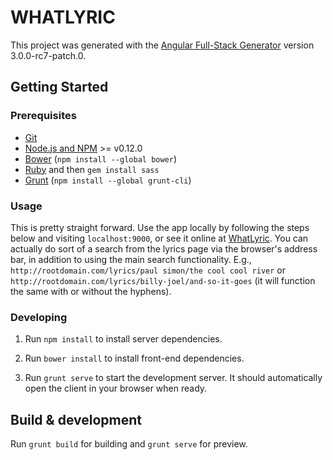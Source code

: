 # WHATLYRIC

This project was generated with the [Angular Full-Stack Generator](https://github.com/DaftMonk/generator-angular-fullstack) version 3.0.0-rc7-patch.0.

## Getting Started

### Prerequisites

- [Git](https://git-scm.com/)
- [Node.js and NPM](nodejs.org) >= v0.12.0
- [Bower](bower.io) (`npm install --global bower`)
- [Ruby](https://www.ruby-lang.org) and then `gem install sass`
- [Grunt](http://gruntjs.com/) (`npm install --global grunt-cli`)

### Usage

This is pretty straight forward. Use the app locally by following the steps below and visiting `localhost:9000`, or see it online at [WhatLyric](http://whatlyric-necstage.rhcloud.com). You can actually do sort of a search from the lyrics page via the browser's address bar, in addition to using the main search functionality. E.g., `http://rootdomain.com/lyrics/paul simon/the cool cool river` or `http://rootdomain.com/lyrics/billy-joel/and-so-it-goes` (it will function the same with or without the hyphens).

### Developing

1. Run `npm install` to install server dependencies.

2. Run `bower install` to install front-end dependencies.

4. Run `grunt serve` to start the development server. It should automatically open the client in your browser when ready.

## Build & development

Run `grunt build` for building and `grunt serve` for preview.
